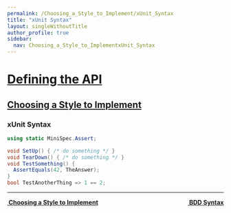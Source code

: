 ```yaml
---
permalink: /Choosing_a_Style_to_Implement/xUnit_Syntax
title: "xUnit Syntax"
layout: singleWithoutTitle
author_profile: true
sidebar:
  nav: Choosing_a_Style_to_ImplementxUnit_Syntax
---
```


<h1><a href="/Defining_the_API">Defining the API</a></h1>

<h2><a href="/Choosing_a_Style_to_Implement">Choosing a Style to Implement</a></h2>

### xUnit Syntax

```cs
using static MiniSpec.Assert;

void SetUp() { /* do something */ }
void TearDown() { /* do something */ }
void TestSomething() {
  AssertEquals(42, TheAnswer);
}
bool TestAnotherThing => 1 == 2;
```


---

<a class="reading-navigation next" href="/Choosing_a_Style_to_Implement/BDD_Syntax" style="float: right;"><i class="fas fa-arrow-alt-circle-right"></i><strong> &nbsp;BDD Syntax</strong></a><a class="reading-navigation previous" href="/Choosing_a_Style_to_Implement"><i class="fas fa-arrow-alt-circle-left"></i><strong> &nbsp;Choosing a Style to Implement</strong></a>